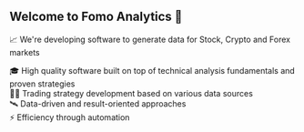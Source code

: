 ## Welcome to Fomo Analytics :vulcan_salute:

:chart_with_upwards_trend: We're developing software to generate data for Stock, Crypto and Forex markets

:mortar_board: High quality software built on top of technical analysis fundamentals and proven strategies </br>
:scientist: Trading strategy development based on various data sources </br>
:artificial_satellite: Data-driven and result-oriented approaches </br>
:zap: Efficiency through automation  </br>
